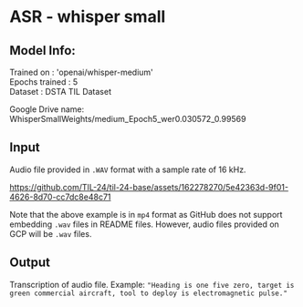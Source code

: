 # ASR - whisper small

## Model Info:

Trained on     : 'openai/whisper-medium' \
Epochs trained : 5 \
Dataset        : DSTA TIL Dataset

Google Drive name:
WhisperSmallWeights/medium_Epoch5_wer0.030572_0.99569

## Input

Audio file provided in `.WAV` format with a sample rate of 16 kHz.

https://github.com/TIL-24/til-24-base/assets/162278270/5e42363d-9f01-4626-8d70-cc7dc8e48c71

Note that the above example is in `mp4` format as GitHub does not support embedding `.wav` files in README files. However, audio files provided on GCP will be `.wav` files.

## Output

Transcription of audio file. Example: `"Heading is one five zero, target is green commercial aircraft, tool to deploy is electromagnetic pulse."`

